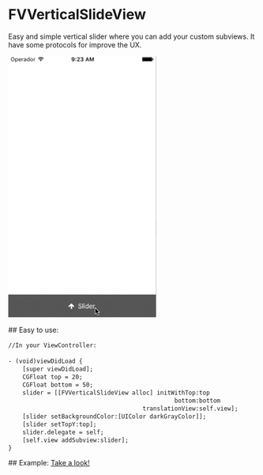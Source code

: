 # FVVerticalSlideView
Easy and simple vertical slider where you can add your custom subviews. It have some protocols for improve the UX.

<img src="SliderViewDemo.gif" width="300">

## Easy to use:

    //In your ViewController:
    
    - (void)viewDidLoad {
        [super viewDidLoad];
        CGFloat top = 20;
        CGFloat bottom = 50;
        slider = [[FVVerticalSlideView alloc] initWithTop:top
                                                   bottom:bottom
                                          translationView:self.view];
        [slider setBackgroundColor:[UIColor darkGrayColor]];
        [slider setTopY:top];
        slider.delegate = self;
        [self.view addSubview:slider];
    }
    
## Example:
<a href="https://github.com/tato469/FVVerticalSlideView/tree/master/FVVerticalSlideViewExample">Take a look!</a>


